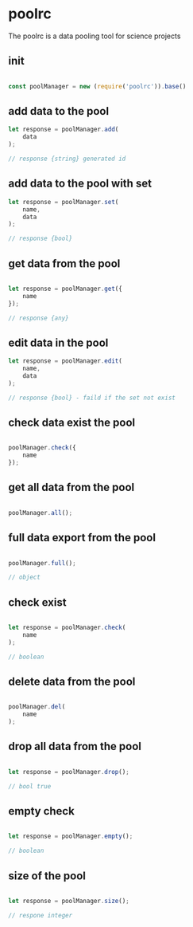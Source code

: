 
# poolrc 

The poolrc is a data pooling tool for science projects


## init

```javascript

const poolManager = new (require('poolrc')).base()

```


## add data to the pool


```javascript
let response = poolManager.add(
    data
);

// response {string} generated id

```

## add data to the pool with set


```javascript
let response = poolManager.set(
    name,
    data
);

// response {bool}

```

## get data from the pool


```javascript

let response = poolManager.get({
    name
});

// response {any}


```

## edit data in the pool


```javascript
let response = poolManager.edit(
    name,
    data
);

// response {bool} - faild if the set not exist

```

## check data exist the pool


```javascript

poolManager.check({
    name
});


```

## get all data from the pool


```javascript

poolManager.all();


```

## full data export from the pool


```javascript

poolManager.full();

// object 
```

## check exist  


```javascript

let response = poolManager.check(
    name
);

// boolean

```


## delete data from the pool


```javascript

poolManager.del(
    name
);


```

## drop all data from the pool


```javascript

let response = poolManager.drop();

// bool true

```
## empty check


```javascript

let response = poolManager.empty();

// boolean

```


## size of the pool


```javascript

let response = poolManager.size();

// respone integer

```

